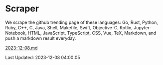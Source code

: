 # Scraper

We scrape the github trending page of these languages: Go, Rust, Python, Ruby, C++, C, Java, Shell, Makefile, Swift, Objective-C, Kotlin, Jupyter-Notebook, HTML, JavaScript, TypeScript, CSS, Vue, TeX, Markdown, and push a markdown result everyday.

[2023-12-08.md](https://github.com/yangwenmai/github-trending-backup/blob/master/2023-12-08.md)

Last Updated: 2023-12-08 04:00:05